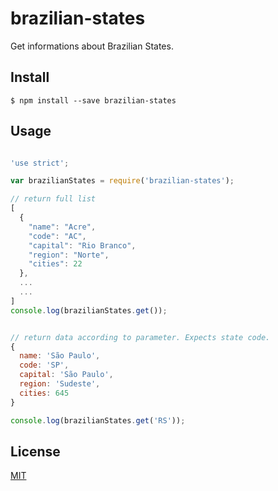 # brazilian-states

Get informations about Brazilian States.

## Install

    $ npm install --save brazilian-states

## Usage

```javascript

'use strict';

var brazilianStates = require('brazilian-states');

// return full list
[
  {
    "name": "Acre",
    "code": "AC",
    "capital": "Rio Branco",
    "region": "Norte",
    "cities": 22
  },
  ...
  ...
]
console.log(brazilianStates.get());


// return data according to parameter. Expects state code.
{
  name: 'São Paulo',
  code: 'SP',
  capital: 'São Paulo',
  region: 'Sudeste',
  cities: 645
}

console.log(brazilianStates.get('RS'));

```

## License

[MIT](LICENSE)

